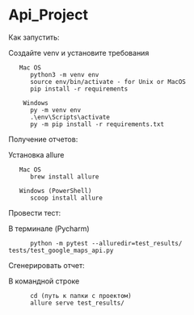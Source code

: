 # Api_Project

Как запустить:
    
   Создайте venv и установите требования
       
       Mac OS
          python3 -m venv env
          source env/bin/activate - for Unix or MacOS
          pip install -r requirements
  
        Windows
          py -m venv env
          .\env\Scripts\activate
          py -m pip install -r requirements.txt




Получение отчетов: 

   Установка allure 
   
       Mac OS
          brew install allure

       Windows (PowerShell)
          scoop install allure



Провести тест:

   В терминале (Pycharm)

          python -m pytest --alluredir=test_results/ tests/test_google_maps_api.py


Сгенерировать отчет:

   В командной строке 
   
          cd (путь к папки с проектом)
          allure serve test_results/
